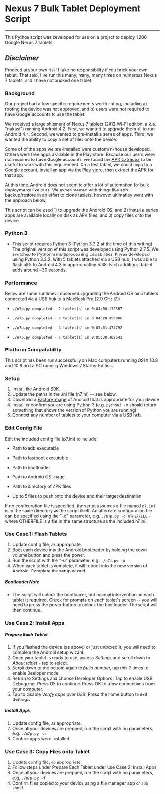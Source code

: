 # Nexus 7 Bulk Tablet Deployment Script #
-------------

This Python script was developed for use on a project to deploy 1,200 Google Nexus 7 tablets.

*Disclaimer*
-------------
Proceed at your own risk!  I take no responsibility if you brick your own tablet.  That said, I've run this many, many, many times on numerous Nexus 7 tablets, and I have not bricked one tablet.


### Background
Our project had a few specific requirements worth noting, including a) rooting the device was not approved, and b) users were not required to have Google accounts to use the tablet.

We received a large shipment of Nexus 7 tablets (2012 Wi-Fi edition, a.k.a. "nakasi") running Android 4.2.  First, we wanted to upgrade them all to run Android 4.4.  Second, we wanted to pre-install a series of apps.  Third, we wanted the ability to copy a set of files onto the device.

Some of of the apps we pre-installed were custom/in-house developed.  Others were free apps available in the Play store.  Because our users were not required to have Google accounts, we found the [APK Extractor](https://play.google.com/store/apps/details?id=net.sylark.apkextractor&hl=en) to be useful to work with this requirement.  On a test tablet, we could login to a Google account, install an app via the Play store, then extract the APK for that app.

At this time, Android does not seem to offer a lot of automation for bulk deployments like ours.  We experimented with things like adb backup/restore in an effort to clone tablets, however ultimatley went with the approach below.

This script can be used 1) to upgrade the Android OS, and 2) install a series apps are available locally on disk as APK files, and 3) copy files onto the device.

### Python 3
* This script requires Python 3 (Python 3.3.2 at the time of this writing).  The original version of this script was developed using Python 2.7.5.  We switched to Python's multiprocessing capabilities.  It was developed using Python 3.3.2.  With 5 tablets attached via a USB hub, I was able to flash all 5 to Android 4.3 in approximatley 5:38.  Each additional tablet adds around ~30 seconds.

### Performance
Below are some runtimes I observed upgrading the Android OS on 5 tablets connected via a USB hub to a MacBook Pro (2.9 GHz i7):

  * ```./n7p.py completed - 2 tablet(s) in 0:04:00.172587```

  * ```./n7p.py completed - 3 tablet(s) in 0:04:28.856906```

  * ```./n7p.py completed - 4 tablet(s) in 0:05:01.472792```

  * ```./n7p.py completed - 5 tablet(s) in 0:05:38.462541```

### Platform Compatability
This script has been run successfully on Mac computers running OS/X 10.8 and 10.9 and a PC running Windows 7 Starter Edition.

### Setup

1. Install the [Android SDK](http://developer.android.com/sdk/index.html).
2. Update the paths in the .ini file (n7.ini) -- see below.
3. Download a [Factory image](https://developers.google.com/android/nexus/images) of Android that is appropriate for your device
4. Install or confirm you are using Python 3 (e.g.  ```python3 -V``` should return something that shows the version of Python you are running)
5. Connect any number of tablets to your computer via a USB hub.

### Edit Config File
Edit the included config file (p7.ini) to include:

  * Path to adb executable
  
  * Path to fastboot executable
  
  * Path to bootloader
  
  * Path to Android OS image
  
  * Path to directory of APK files
  
  * Up to 5 files to push onto the device and their target destination
  
If no configuration file is specified, the script assumes a file named ```n7.ini``` is in the same directory as the script itself.  An alternate configuration file can be specified using the "-c" parameter, e.g.  ```./n7p.py -c OTHERFILE``` - where OTHERFILE is a file in the same structure as the included n7.ini.

  
### Use Case 1: Flash Tablets
1. Update config file, as appropriate.
2. Boot each device into the Android bootloader by holding the down volume button and press the power.
3. Run the script with the "-u" parameter, e.g. ```./n7p.py -u``` 
4. When each tablet is complete, it will reboot into the new version of Android.  Complete the setup wizard.

##### Bootloader Note
- The script will unlock the bootloader, but manual intervention on each tablet is required.  Check for prompts on each tablet's screen -- you will need to press the power button to unlock the bootloader.  The script will then continue.

### Use Case 2: Install Apps
##### Prepare Each Tablet
1. If you flashed the device (as above) or just unboxed it, you will need to complete the Android setup wizard.
2. Once your tablet is ready to use, access *Settings* and scroll down to *About tablet* - tap to select.
3. Scroll down to the bottom again to *Build number*, tap this 7 times to enable Deeloper mode.
4. Return to Settings and choose Developer Options.  Tap to enable USB Debugging.  Press OK to continue.  Press OK to allow connections from your computer.
5. Tap to disable *Verify apps over USB*.  Press the home button to exit Settings.

##### Install Apps
1. Update config file, as appropriate.
2. Once all your devices are prepped, run the script with no parameters, e.g. ```./n7p.py -a``` 
3. Confirm apps were installed.

### Use Case 3: Copy Files onto Tablet
1. Update config file, as appropriate.
2. Follow steps under Prepare Each Tablet under Use Case 2: Install Apps
3. Once all your devices are prepped, run the script with no parameters, e.g. ```./n7p.py -f``` 
4. Confirm files copied to your device using a file manager app or ```adb shell```
